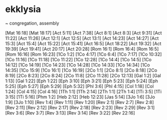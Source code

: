 # ekklysia
~ congregation, assembly

[Mat 16:18]
[Mat 18:17]
[Act 5:11]
[Act 7:38]
[Act 8:1]
[Act 8:3]
[Act 9:31]
[Act 11:22]
[Act 11:26]
[Act 12:1]
[Act 12:5]
[Act 13:1]
[Act 14:23]
[Act 14:27]
[Act 15:3]
[Act 15:4]
[Act 15:22]
[Act 15:41]
[Act 16:5]
[Act 18:22]
[Act 19:32]
[Act 19:39]
[Act 19:41]
[Act 20:17]
[Act 20:28]
[Rom 16:1]
[Rom 16:4]
[Rom 16:5]
[Rom 16:16]
[Rom 16:23]
[1Co 1:2]
[1Co 4:17]
[1Co 6:4]
[1Co 7:17]
[1Co 10:32]
[1Co 11:16]
[1Co 11:18]
[1Co 11:22]
[1Co 12:28]
[1Co 14:4]
[1Co 14:5]
[1Co 14:12]
[1Co 14:19]
[1Co 14:23]
[1Co 14:28]
[1Co 14:33]
[1Co 14:34]
[1Co 14:35]
[1Co 15:9]
[1Co 16:1]
[1Co 16:19]
[2Co 1:1]
[2Co 8:1]
[2Co 8:18]
[2Co 8:19]
[2Co 8:23]
[2Co 8:24]
[2Co 11:8]
[2Co 11:28]
[2Co 12:13]
[Gal 1:2]
[Gal 1:13]
[Gal 1:22]
[Eph 1:22]
[Eph 3:10]
[Eph 3:21]
[Eph 5:23]
[Eph 5:24]
[Eph 5:25]
[Eph 5:27]
[Eph 5:29]
[Eph 5:32]
[Phl 3:6]
[Phl 4:15]
[Col 1:18]
[Col 1:24]
[Col 4:15]
[Col 4:16]
[1Th 1:1]
[1Th 2:14]
[2Th 1:1]
[2Th 1:4]
[1Ti 3:5]
[1Ti 3:15]
[1Ti 5:16]
[Phm 1:2]
[Heb 2:12]
[Heb 12:23]
[Jas 5:14]
[3Jo 1:6]
[3Jo 1:9]
[3Jo 1:10]
[Rev 1:4]
[Rev 1:11]
[Rev 1:20]
[Rev 2:1]
[Rev 2:7]
[Rev 2:8]
[Rev 2:11]
[Rev 2:12]
[Rev 2:17]
[Rev 2:18]
[Rev 2:23]
[Rev 2:29]
[Rev 3:1]
[Rev 3:6]
[Rev 3:7]
[Rev 3:13]
[Rev 3:14]
[Rev 3:22]
[Rev 22:16]